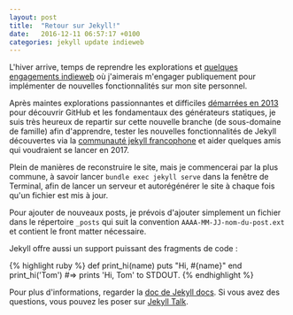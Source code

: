 ```yaml
---
layout: post
title:  "Retour sur Jekyll!"
date:   2016-12-11 06:57:17 +0100
categories: jekyll update indieweb
---
```

L'hiver arrive, temps de reprendre les explorations et [quelques engagements indieweb](https://indieweb.org/2017-01-01-commitments) où j'aimerais m'engager publiquement pour implémenter de nouvelles fonctionnalités sur mon site personnel.

Après maintes explorations passionnantes et difficiles [démarrées en 2013](https://christopheducamp.com/2013/12/03/premier-pas-sur-jekyll/) pour découvrir GitHub et les fondamentaux des générateurs statiques, je suis très heureux de repartir sur cette nouvelle branche (de sous-domaine de famille) afin d'apprendre, tester les nouvelles fonctionnalités de Jekyll découvertes via la [communauté jekyll francophone](http://jekyll-fr.org/) et aider quelques amis qui voudraient se lancer en 2017. 

Plein de manières de reconstruire le site, mais je commencerai par la plus commune, à savoir lancer `bundle exec jekyll serve` dans la fenêtre de Terminal, afin de lancer un serveur et autorégénérer le site à chaque fois qu'un fichier est mis à jour.

Pour ajouter de nouveaux posts, je prévois d'ajouter simplement un fichier dans le répertoire `_posts` qui suit la convention `AAAA-MM-JJ-nom-du-post.ext` et contient le front matter nécessaire.

Jekyll offre aussi un support puissant des fragments de code : 

{% highlight ruby %}
def print_hi(name)
  puts "Hi, #{name}"
end
print_hi('Tom')
#=> prints 'Hi, Tom' to STDOUT.
{% endhighlight %}

Pour plus d'informations, regarder la [doc de Jekyll docs][jekyll-docs]. Si vous avez des questions, vous pouvez les poser sur  [Jekyll Talk][jekyll-talk].

[jekyll-docs]: http://jekyllrb.com/docs/home
[jekyll-gh]:   https://github.com/jekyll/jekyll
[jekyll-talk]: https://talk.jekyllrb.com/
